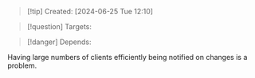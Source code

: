 
>[!tip] Created: [2024-06-25 Tue 12:10]

>[!question] Targets: 

>[!danger] Depends: 

Having large numbers of clients efficiently being notified on changes is a problem.